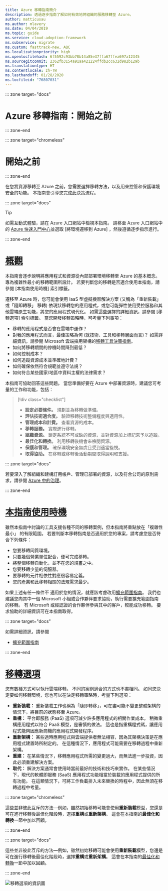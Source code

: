 ```yaml
---
title: Azure 移轉指南簡介
description: 透過逐步指南了解如何有效地將組織的服務移轉至 Azure。
author: matticusau
ms.author: mlavery
ms.date: 04/04/2019
ms.topic: guide
ms.service: cloud-adoption-framework
ms.subservice: migrate
ms.custom: fasttrack-new, AQC
ms.localizationpriority: high
ms.openlocfilehash: 6f5592c93bb78b14a85e37ffa67ffea697a12345
ms.sourcegitcommit: 2362fb3154a91aa421224ffdb2cc632d982b129b
ms.translationtype: HT
ms.contentlocale: zh-TW
ms.lasthandoff: 01/28/2020
ms.locfileid: "76807031"
---
```

::: zone target="docs"

# <a name="azure-migration-guide-before-you-start"></a>Azure 移轉指南：開始之前

::: zone-end

::: zone target="chromeless"

# <a name="before-you-start"></a>開始之前

::: zone-end

在您將資源移轉至 Azure 之前，您需要選擇移轉方法，以及用來控管和保護環境安全的功能。 本指南會引導您完成此決策流程。

::: zone target="docs"

> [!TIP]
> 如需互動式體驗，請在 Azure 入口網站中檢視本指南。 請移至 Azure 入口網站中的 [Azure 快速入門中心](https://portal.azure.com/?feature.quickstart=true#blade/Microsoft_Azure_Resources/QuickstartCenterBlade)並選取 [將環境遷移到 Azure]  ，然後遵循逐步指示進行。

::: zone-end

# <a name="overviewtaboverview"></a>[概觀](#tab/Overview)

本指南會逐步說明將應用程式和資源從內部部署環境移轉至 Azure 的基本概念。 專為複雜性最小的移轉範圍所設計。 若要判斷您的移轉是否適合使用本指南，請參閱 [本指南使用時機]  索引標籤。

遷移至 Azure 時，您可能會使用 IaaS 型虛擬機器解決方案 (又稱為「重新裝載」  或「隨即轉移」  移轉) 依現狀移轉您的應用程式，或您可能彈性使用受控服務和其他雲端原生功能，將您的應用程式現代化。 如需這些選擇的詳細資訊，請參閱 [移轉選項]  索引標籤。 當您開發移轉策略時，可考量下列事項：

- 移轉的應用程式是否會在雲端中運作？
- 對我的應用程式而言，最佳策略為何 (就技術、工具和移轉層面而言)？ 如需詳細資訊，請參閱 Microsoft 雲端採用架構的[移轉工具決策指南](../../decision-guides/migrate-decision-guide/index.md)。
- 如何將移轉期間的停機時間降到最低？
- 如何控制成本？
- 如何追蹤資源成本並準確地計費？
- 如何確保依然符合規範並遵守法規？
- 如何符合某些國家/地區中資料主權的法律需求？

本指南可協助回答這些問題。 當您準備好要在 Azure 中部署資源時，建議您可考量的工作和功能，包括：

> [!div class="checklist"]
>
> - **設定必要條件。** 規劃並為移轉做準備。
> - **評估技術適合度。** 驗證移轉技術整備程度與適用性。
> - **管理成本和計費。** 查看資源的成本。
> - **移轉服務。** 實際進行移轉。
> - **組織資源。** 鎖定系統不可或缺的資源，並對資源加上標記來予以追蹤。
> - **最佳化和轉換。** 利用移轉後機會來檢閱資源。
> - **保護和管理。** 確保環境安全無虞且受到適當監視。
> - **取得協助。** 在移轉或移轉後活動期間取得說明和支援。

::: zone target="docs"

若要深入了解組織和建構訂用帳戶、管理已部署的資源，以及符合公司的原則需求，請參閱 [Azure 中的治理](https://docs.microsoft.com/azure/security/governance-in-azure)。

::: zone-end

# <a name="when-to-use-this-guidetabwhentousethisguide"></a>[本指南使用時機](#tab/WhenToUseThisGuide)

雖然本指南中討論的工具支援各種不同的移轉案例，但本指南將重點放在「複雜性最小」  的有限範圍。 若要判斷本移轉指南是否適用於您的專案，請考慮您是否符合下列條件：

- 您要移轉同質環境。
- 只要幾個營業單位配合，便可完成移轉。
- 將整個移轉自動化，並不在您的規畫之中。
- 您要移轉少量的伺服器。
- 要移轉的元件相依性對應很容易定義。
- 您的產業和此移轉相關的法規需求最少。

如果上述有任一條件不  適用於您的情況，就應該考慮改用[擴充範圍指南](../expanded-scope/index.md)。 我們也建議您向其中一個 Microsoft 小組或合作夥伴要求協助，執行需要擴充範圍指南的移轉。 有 Microsoft 或經認證的合作夥伴參與其中的客戶，較能成功移轉。 要求協助的詳細資訊可在本指南取得。

<!-- markdownlint-enable MD033 -->

::: zone target="docs"

如需詳細資訊，請參閱

- [擴充範圍指南](../expanded-scope/index.md)

::: zone-end

# <a name="migration-optionstabmigrationoptions"></a>[移轉選項](#tab/MigrationOptions)

您有數種方式可以執行雲端移轉。 不同的案例適合的方式也不盡相同。 如同您決定要如何移轉環境，您也可以在決定移轉策略時，考量下列選項：

- **重新裝載：** 重新裝載工作也稱為「隨即轉移」，可在盡可能不變更整體架構的情況下，將目前的狀態移至 Azure。
- **重構：** 平台即服務 (PaaS) 選項可減少許多應用程式的相關作業成本。 稍微重構應用程式以符合 PaaS 模型，是審慎的做法。 這也是指重構程式碼，讓應用程式能夠因應新商機的應用程式開發程序。
- **重新架構：** 某些過時應用程式與雲端提供者無法相容，因為其架構決策是在應用程式建置時所制定的。 在這種情況下，應用程式可能需要在移轉過程中重新架構。
- **重建：** 在某些情況下，移轉應用程式所需的變更過大，而無法進一步投資，因此必須重建解決方案。
- **取代：** 解決方案通常會使用時當前最好的技術和技巧來實作。 在某些情況下，現代的軟體即服務 (SaaS) 應用程式功能相當於裝載的應用程式提供的所有功能。 在這類情況下，可將工作負載排入未來替換的時程中，因此無須在移轉過程中考量。

::: zone target="chromeless"

這些並非彼此互斥的方法&mdash;例如，雖然初始移轉可能會使用**重新裝載**模型，您還是可在進行移轉後最佳化階段時，選擇**重構**或**重新架構**。 這會在本指南的**最佳化和轉換**一節中加以回顧。

::: zone-end

::: zone target="docs"

這些並非彼此互斥的方法&mdash;例如，雖然初始移轉可能會使用**重新裝載**模型，您還是可在進行移轉後最佳化階段時，選擇**重構**或**重新架構**。 這會在本指南的[最佳化和轉換](./optimize-and-transform.md)一節中加以回顧。

::: zone-end

![移轉選項的資訊圖](../../_images/migrate/migration-options.png)
